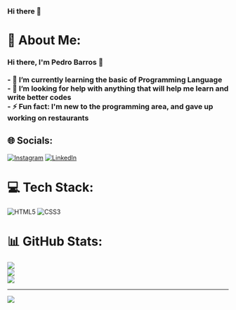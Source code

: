 ### Hi there 👋

# 💫 About Me:
### Hi there, I'm Pedro Barros 👋<br><br>- 🌱 I’m currently learning the basic of Programming Language<br>- 🤔 I’m looking for help with anything that will help me learn and write better codes<br>- ⚡ Fun fact: I'm new to the programming area, and gave up working on restaurants<br>


## 🌐 Socials:
[![Instagram](https://img.shields.io/badge/Instagram-%23E4405F.svg?logo=Instagram&logoColor=white)](https://instagram.com/pe_barross) [![LinkedIn](https://img.shields.io/badge/LinkedIn-%230077B5.svg?logo=linkedin&logoColor=white)](https://linkedin.com/in/pedro-barrosg) 

# 💻 Tech Stack:

![HTML5](https://img.shields.io/badge/html5-%23E34F26.svg?style=for-the-badge&logo=html5&logoColor=white) ![CSS3](https://img.shields.io/badge/css3-%231572B6.svg?style=for-the-badge&logo=css3&logoColor=white)
# 📊 GitHub Stats:
![](https://github-readme-stats.vercel.app/api?username=PedroBarrosG&theme=dracula&hide_border=false&include_all_commits=false&count_private=false)<br/>
![](https://github-readme-streak-stats.herokuapp.com/?user=PedroBarrosG&theme=dracula&hide_border=false)<br/>
![](https://github-readme-stats.vercel.app/api/top-langs/?username=PedroBarrosG&theme=dracula&hide_border=false&include_all_commits=false&count_private=false&layout=compact)

---
[![](https://visitcount.itsvg.in/api?id=PedroBarrosG&icon=5&color=6)](https://visitcount.itsvg.in)
